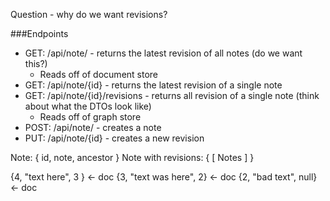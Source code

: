 Question - why do we want revisions?

###Endpoints

- GET: /api/note/ - returns the latest revision of all notes (do we want this?) 
    - Reads off of document store
- GET: /api/note/{id} - returns the latest revision of a single note
- GET: /api/note/{id}/revisions - returns all revision of a single note (think about what the DTOs look like)
    - Reads off of graph store
- POST: /api/note/ - creates a note
- PUT: /api/note/{id} - creates a new revision


Note: { id, note, ancestor }
Note with revisions: { [ Notes ] }

{4, "text here", 3 } <- doc
    {3, "text was here", 2} <- doc
        {2, "bad text", null} <- doc
 
 
 
